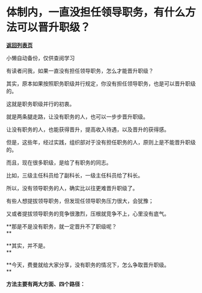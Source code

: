 # 体制内，一直没担任领导职务，有什么方法可以晋升职级？

[**返回列表页**](/gzh/费曼的小茶馆)

小懒自动备份，仅供查阅学习

有读者问我，如果一直没有担任领导职务，怎么才能晋升职级？

其实，原本如果按照职务职级并行规定，你没有担任领导职务，也是可以晋升职级的。  

这就是职务职级并行的初衷。

就是两条腿走路，让没有职务的人，也可以一步步晋升职级。  

让没有职务的人，也能获得晋升，提高收入待遇，以及晋升的获得感。  

但是，这些年，经过实践，组织部对于没有担任职务的人，原则上是不能晋升职级的。

而且，现在很多职级，是给了有职务的同志。  

比如，三级主任科员给了副科长，一级主任科员给了科长。

所以，没有领导职务的人，确实比以往更难晋升职级了。

有些人想提拔领导职务，但发现任领导职务压力很大，会犹豫；  

又或者提拔领导职务的竞争很激烈，压根就竞争不上，心里没有底气。

**那是不是没有职务，就一定晋升不了职级呢？  
**

**其实，并不是。  
**

**今天，费曼就给大家分享，没有职务的情况下，怎么争取晋升职级。  
**

**方法主要有两大方面、四个路径：**  

